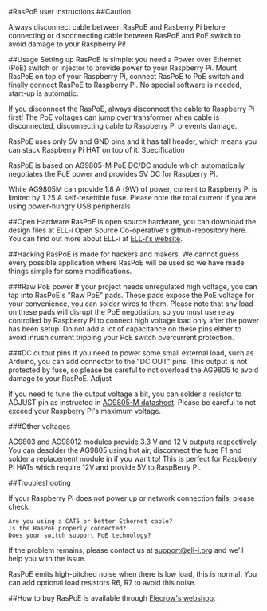 #RasPoE user instructions
##Caution

Always disconnect cable between RasPoE and Rasberry Pi before connecting or disconnecting cable between RasPoE and PoE switch to avoid damage to your Raspberry Pi!

##Usage
Setting up RasPoE is simple: you need a Power over Ethernet (PoE) switch or injector to provide power to your Raspberry Pi. Mount RasPoE on top of your Raspberry Pi, connect RasPoE to PoE switch and finally connect RasPoE to Raspberry Pi. No special software is needed, start-up is automatic.

If you disconnect the RasPoE, always disconnect the cable to Raspberry Pi first! The PoE voltages can jump over transformer when cable is disconnected, disconnecting cable to Raspberry Pi prevents damage.

RasPoE uses only 5V and GND pins and it has tall header, which means you can stack Raspberry Pi HAT on top of it.
Specification

RasPoE is based on AG9805-M PoE DC/DC module which automatically negotiates the PoE power and provides 5V DC for Raspberry Pi.

While AG9805M can provide 1.8 A (9W) of power, current to Raspberry Pi is limited by 1.25 A self-resettible fuse. Please note the total current if you are using power-hungry USB peripherals

##Open Hardware
RasPoE is open source hardware, you can download the design files at ELL-i Open Source Co-operative's github-repository here. You can find out more about ELL-i at [ELL-i's website](http://ell-i.org).

##Hacking
RasPoE is made for hackers and makers. We cannot guess every possible application where RasPoE will be used so we have made things simple for some modifications.

###Raw PoE power
If your project needs unregulated high voltage, you can tap into RasPoE's "Raw PoE" pads. These pads expose the PoE voltage for your convenience, you can solder wires to them. Please note that any load on these pads will disrupt the PoE negotiation, so you must use relay controlled by Raspberry Pi to connect high voltage load only after the power has been setup. Do not add a lot of capacitance on these pins either to avoid inrush current tripping your PoE switch overcurrent protection.

###DC output pins
If you need to power some small external load, such as Arduino, you can add connector to the "DC OUT" pins. This output is not protected by fuse, so please be careful to not overload the AG9805 to avoid damage to your RasPoE.
Adjust

If you need to tune the output voltage a bit, you can solder a resistor to ADJUST pin as instructed in [AG9805-M datasheet](http://www.semiconductorstore.com/pages/asp/DownloadAttachment.asp?d=83464&e=i). Please be careful to not exceed your Raspberry Pi's maximum voltage.

###Other voltages

AG9803 and AG98012 modules provide 3.3 V and 12 V outputs respectively. You can desolder the AG9805 using hot air, disconnect the fuse F1 and solder a replacement module in if you want to! This is perfect for Raspberry Pi HATs which require 12V and provide 5V to RaspBerry Pi.

##Troubleshooting

If your Raspberry Pi does not power up or network connection fails, please check:

    Are you using a CAT5 or better Ethernet cable?
    Is the RasPoE properly connected?
    Does your switch support PoE technology?

If the problem remains, please contact us at support@ell-i.org and we'll help you with the issue. 

RasPoE emits high-pitched noise when there is  low load, this is normal. You can add optional load resistors R6, R7 to avoid this noise.

##How to buy
RasPoE is available through [Elecrow's webshop](http://www.elecrow.com/raspoeraspberry-pi-poe-shield-p-1479.html). 
